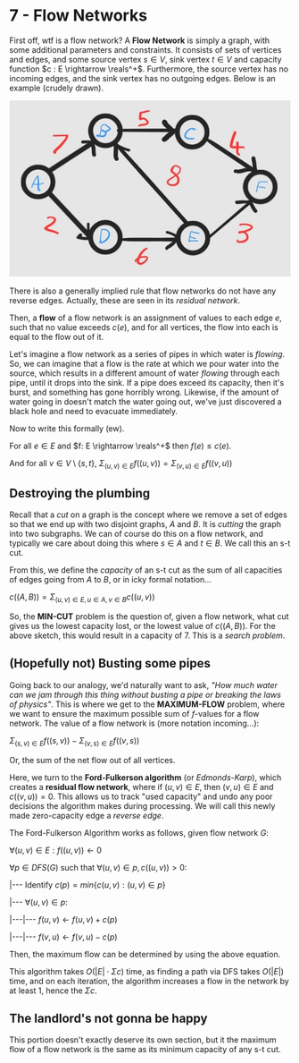 # 7 - Flow Networks

First off, wtf is a flow network? A **Flow Network** is simply a graph, with some additional parameters and constraints. It consists of sets of vertices and edges, and some source vertex $s \in V$, sink vertex $t \in V$ and capacity function $c : E \rightarrow \reals^+$. Furthermore, the source vertex has no incoming edges, and the sink vertex has no outgoing edges. Below is an example (crudely drawn).

![Image of a flow network containing six vertices](/images/Flow-network-1.jpg)

There is also a generally implied rule that flow networks do not have any reverse edges. Actually, these are seen in its *residual network*.

Then, a **flow** of a flow network is an assignment of values to each edge $e$, such that no value exceeds $c(e)$, and for all vertices, the flow into each is equal to the flow out of it.

Let's imagine a flow network as a series of pipes in which water is *flowing*. So, we can imagine that a flow is the rate at which we pour water into the source, which results in a different amount of water *flowing* through each pipe, until it drops into the sink. If a pipe does exceed its capacity, then it's burst, and something has gone horribly wrong. Likewise, if the amount of water going in doesn't match the water going out, we've just discovered a black hole and need to evacuate immediately.

Now to write this formally (ew).

For all $e \in E$ and $f: E \rightarrow \reals^+$ then $f(e) \leq c(e)$.

And for all $v \in V \setminus \{s,t\}$, $\Sigma_{(u,v) \in E} f((u,v)) = \Sigma_{(v,u) \in E} f((v,u))$

## Destroying the plumbing

Recall that a *cut* on a graph is the concept where we remove a set of edges so that we end up with two disjoint graphs, $A$ and $B$. It is *cutting* the graph into two subgraphs. We can of course do this on a flow network, and typically we care about doing this where $s \in A$ and $t \in B$. We call this an s-t cut.

From this, we define the *capacity* of an s-t cut as the sum of all capacities of edges going from $A$ to $B$, or in icky formal notation...

$c((A,B)) = \Sigma_{(u,v) \in E, u \in A, v \in B} c((u,v))$

So, the **MIN-CUT** problem is the question of, given a flow network, what cut gives us the lowest capacity lost, or the lowest value of $c((A,B))$. For the above sketch, this would result in a capacity of 7. This is a *search problem*.

## (Hopefully not) Busting some pipes

Going back to our analogy, we'd naturally want to ask, *"How much water can we jam through this thing without busting a pipe or breaking the laws of physics"*. This is where we get to the **MAXIMUM-FLOW** problem, where we want to ensure the maximum possible sum of $f$-values for a flow network. The value of a flow network is (more notation incoming...):

$\Sigma_{(s,v) \in E} f((s,v)) - \Sigma_{(v,s) \in E} f((v,s))$

Or, the sum of the net flow out of all vertices.

Here, we turn to the **Ford-Fulkerson algorithm** (or *Edmonds-Karp*), which creates a **residual flow network**, where if $(u,v) \in E$, then $(v,u) \in E$ and $c((v,u)) = 0$. This allows us to track "used capacity" and undo any poor decisions the algorithm makes during processing. We will call this newly made zero-capacity edge a *reverse edge*.

The Ford-Fulkerson Algorithm works as follows, given flow network $G$:

$\forall (u,v) \in E : f((u,v)) \leftarrow 0$

$\forall p \in DFS(G)$ such that $\forall (u,v) \in p, c((u,v)) > 0 :$

|--- Identify $c(p) = min\{c(u,v) : (u,v) \in p\}$

|--- $\forall (u,v) \in p :$

|---|--- $f(u,v) \leftarrow f(u,v) + c(p)$

|---|--- $f(v,u) \leftarrow f(v,u) - c(p)$

Then, the maximum flow can be determined by using the above equation.

This algorithm takes $O(|E| \cdot \Sigma c)$ time, as finding a path via DFS takes $O(|E|)$ time, and on each iteration, the algorithm increases a flow in the network by at least 1, hence the $\Sigma c$.

## The landlord's not gonna be happy

This portion doesn't exactly deserve its own section, but it the maximum flow of a flow network is the same as its minimum capacity of any s-t cut.